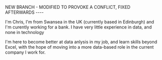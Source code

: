 NEW BRANCH - MODIFIED TO PROVOKE A CONFLICT, FIXED AFTERWARDS ----

I'm Chris, I'm from Swansea in the UK (currently based in Edinburgh) and I'm curently working for a bank. I have very little experience in data, and none in technology

I'm here to become better at data anlysis in my job, and learn skills beyond Excel, with the hope of moving into a more data-based role in the current company I work for.